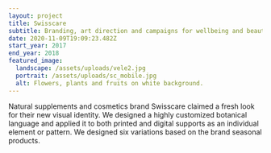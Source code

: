 ```yaml
---
layout: project
title: Swisscare
subtitle: Branding, art direction and campaigns for wellbeing and beauty brand.
date: 2020-11-09T19:09:23.482Z
start_year: 2017
end_year: 2018
featured_image:
  landscape: /assets/uploads/vele2.jpg
  portrait: /assets/uploads/sc_mobile.jpg
  alt: Flowers, plants and fruits on white background.
---
```

Natural supplements and cosmetics brand Swisscare claimed a fresh look for their new visual identity. We designed a highly customized botanical language and applied it to both printed and digital supports as an individual element or pattern. We designed six variations based on the brand seasonal products.